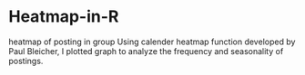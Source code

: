 # Heatmap-in-R
heatmap of posting in group
Using calender heatmap function developed by Paul Bleicher, I plotted graph to analyze the frequency and seasonality of postings.
